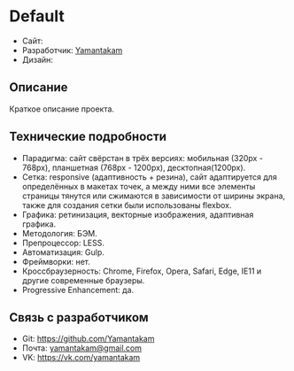 # Default

* Сайт: []()
* Разработчик: [Yamantakam](https://github.com/Yamantakam)
* Дизайн: []()

## Описание

Краткое описание проекта.

## Технические подробности

* Парадигма: сайт свёрстан в трёх версиях: мобильная (320px - 768px), планшетная (768px - 1200px), десктопная(1200px).
* Сетка: responsive (адаптивность + резина), сайт адаптируется для определённых в макетах точек, а между ними все элементы страницы тянутся или сжимаются в зависимости от ширины экрана, также для создания сетки были использованы flexbox.
* Графика: ретинизация, векторные изображения, адаптивная графика.
* Методология: БЭМ.
* Препроцессор: LESS.
* Автоматизация: Gulp.
* Фреймворки: нет.
* Кроссбраузерность: Chrome, Firefox, Opera, Safari, Edge, IE11 и другие современные браузеры.
* Progressive Enhancement: да.

## Связь с разработчиком

* Git: https://github.com/Yamantakam
* Почта: yamantakam@gmail.com
* VK: https://vk.com/yamantakam
